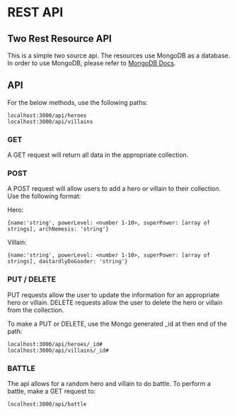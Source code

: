 # REST API

## Two Rest Resource API

This is a simple two source api.  The resources use MongoDB as a database.  In order to
use MongoDB, please refer to [MongoDB Docs](https://docs.mongodb.org/manual/).

## API

For the below methods, use the following paths:
```
localhost:3000/api/heroes
localhost:3000/api/villains
```

### GET

A GET request will return all data in the appropriate collection.

### POST

A POST request will allow users to add a hero or villain to their collection.
Use the following format:

Hero:
```
{name:'string', powerLevel: <number 1-10>, superPower: [array of strings], archNemesis: 'string'}
```
Villain:
```
{name:'string', powerLevel: <number 1-10>, superPower: [array of strings], dastardlyDoGooder: 'string'}
```

### PUT / DELETE

PUT requests allow the user to update the information for an appropriate hero or villain.
DELETE requests allow the user to delete the hero or villain from the collection.

To make a PUT or DELETE, use the Mongo generated _id at then end of the path:
```
localhost:3000/api/heroes/_id#
localhost:3000/api/villains/_id#
```

### BATTLE

The api allows for a random hero and villain to do battle.  To perform a battle,
make a GET request to:
```
localhost:3000/api/battle
```
